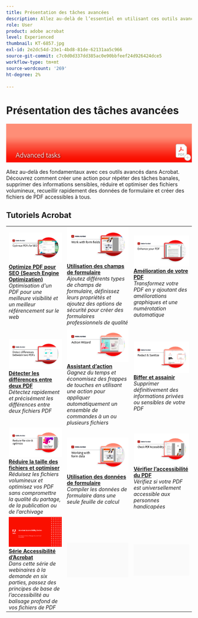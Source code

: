 ```yaml
---
title: Présentation des tâches avancées
description: Allez au-delà de l’essentiel en utilisant ces outils avancés dans Acrobat
role: User
product: adobe acrobat
level: Experienced
thumbnail: KT-6857.jpg
exl-id: 2e2dc54d-23e1-4bd8-81de-62131aa5c966
source-git-commit: c7c0d0d337dd385ac0e90bbfeef24d926424dce5
workflow-type: tm+mt
source-wordcount: '269'
ht-degree: 2%

---
```


# Présentation des tâches avancées

![Image de prise en main d&#39;Acrobat](../assets/Hero-AdvancedTasks.png)

Allez au-delà des fondamentaux avec ces outils avancés dans Acrobat. Découvrez comment créer une action pour répéter des tâches banales, supprimer des informations sensibles, réduire et optimiser des fichiers volumineux, recueillir rapidement des données de formulaire et créer des fichiers de PDF accessibles à tous.

## Tutoriels Acrobat

<table style="table-layout:fixed">
<tr>
  <td>
    <a href="optimizeseo.md">
      <img alt="Optimize PDF pour SEO (Search Engine Optimization)" src="../assets/seo_1280.png" />
    </a>
    <div>
    <a href="optimizeseo.md"><strong>Optimize PDF pour SEO (Search Engine Optimization)</strong></a>
    </div>
    <em>Optimisation d'un PDF pour une meilleure visibilité et un meilleur référencement sur le web</em>
    <br>
  </td>
  <td>
    <a href="workforms.md">
      <img alt="Utilisation des champs de formulaire" src="../assets/Workform_1280.png" />
    </a>
    <div>
    <a href="workforms.md"><strong>Utilisation des champs de formulaire</strong></a>
    </div>
    <em>Ajoutez différents types de champs de formulaire, définissez leurs propriétés et ajoutez des options de sécurité pour créer des formulaires professionnels de qualité</em>
    <br>
  </td>
  <td>
    <a href="enhance.md">
      <img alt="Amélioration de votre PDF" src="../assets/Enhance_1280.png" />
    </a>
    <div>
    <a href="enhance.md"><strong>Amélioration de votre PDF</strong></a>
    </div>
    <em>Transformez votre PDF en y ajoutant des améliorations graphiques et une numérotation automatique</em>
    <br>
  </td>
</tr>
<tr>
  <td>
    <a href="compare.md">
      <img alt="Détecter les différences entre deux PDF" src="../assets/Compare_1280.png" />
    </a>
    <div>
    <a href="compare.md"><strong>Détecter les différences entre deux PDF</strong></a>
    </div>
    <em>Détectez rapidement et précisément les différences entre deux fichiers PDF</em>
    <br>
  </td> 
  <td>
    <a href="action.md">
      <img alt="Assistant d’action" src="../assets/Action.jpg" />
    </a>
    <div>
    <a href="action.md"><strong>Assistant d’action</strong></a>
    </div>
    <em>Gagnez du temps et économisez des frappes de touches en utilisant une action pour appliquer automatiquement un ensemble de commandes à un ou plusieurs fichiers</em>
    <br>
  </td>  
  <td>
    <a href="redact.md">
      <img alt="Biffer et assainir" src="../assets/Redact.jpg" />
    </a>
    <div>
    <a href="redact.md"><strong>Biffer et assainir</strong></a>
    </div>
    <em>Supprimer définitivement des informations privées ou sensibles de votre PDF</em>
    <br>
  </td>
</tr>
<tr>
  <td>
    <a href="reduce.md">
      <img alt="Réduire la taille des fichiers et optimiser" src="../assets/Reduce.jpg" />
    </a>
    <div>
    <a href="reduce.md"><strong>Réduire la taille des fichiers et optimiser</strong></a>
    </div>
    <em>Réduisez les fichiers volumineux et optimisez vos PDF sans compromettre la qualité du partage, de la publication ou de l’archivage</em>
    <br>
  </td>
   <td>
    <a href="formdata.md">
      <img alt="Assistant d’action" src="../assets/FormData.jpg" />
    </a>
    <div>
    <a href="formdata.md"><strong>Utilisation des données de formulaire</strong></a>
    </div>
    <em>Compiler les données de formulaire dans une seule feuille de calcul</em>
    <br>
  </td>
   <td>
    <a href="accessibility.md">
      <img alt="Vérifier l’accessibilité du PDF" src="../assets/Checkaccessible_1280.jpg" />
    </a>
    <div>
    <a href="accessibility.md"><strong>Vérifier l’accessibilité du PDF</strong></a>
    </div>
    <em>Vérifiez si votre PDF est universellement accessible aux personnes handicapées</em>
    <br>
  </td>
</tr>
<tr>
  <td>
    <a href="accessibility-series.md">
      <img alt="Préparation des fichiers de PDF accessibles" src="../assets/Accessibilityseries_1280.png" />
    </a>
    <div>
    <a href="accessibility-series.md"><strong>Série Accessibilité d’Acrobat</strong></a>
    </div>
    <em>Dans cette série de webinaires à la demande en six parties, passez des principes de base de l’accessibilité au balisage profond de vos fichiers de PDF</em>
    <br>
  </td>
  <td>
   <img alt="Espaceur" src="../assets/Grayspacer.png" />
    <div>
    <br>
  </td>
  <td>
   <img alt="Espaceur" src="../assets/Grayspacer.png" />
    <div>
    <br>
  </td>
</tr>
</table>
